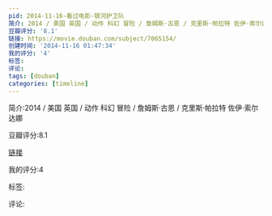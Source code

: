 ```yaml
---
pid: 2014-11-16-看过电影-银河护卫队
简介: 2014 / 美国 英国 / 动作 科幻 冒险 / 詹姆斯·古恩 / 克里斯·帕拉特 佐伊·索尔达娜
豆瓣评分: '8.1'
链接: https://movie.douban.com/subject/7065154/
创建时间: '2014-11-16 01:47:34'
我的评分: '4'
标签:
评论:
tags: [douban]
categories: [timeline]
---
```

简介:2014 / 美国 英国 / 动作 科幻 冒险 / 詹姆斯·古恩 / 克里斯·帕拉特 佐伊·索尔达娜

豆瓣评分:8.1

[链接](https://movie.douban.com/subject/7065154/)

我的评分:4

标签:

评论:

